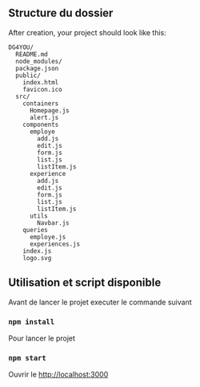 ## Structure du dossier

After creation, your project should look like this:

```
DG4YOU/
  README.md
  node_modules/
  package.json
  public/
    index.html
    favicon.ico
  src/
    containers
      Homepage.js
      alert.js
    components
      employe
        add.js
        edit.js
        form.js
        list.js
        listItem.js
      experience
        add.js
        edit.js
        form.js
        list.js
        listItem.js
      utils
        Navbar.js
    queries
      employe.js
      experiences.js
    index.js
    logo.svg
```

## Utilisation et script disponible
Avant de lancer le projet executer le commande suivant
### `npm install`

Pour lancer le projet
### `npm start`

Ouvrir le [http://localhost:3000](http://localhost:3000) 